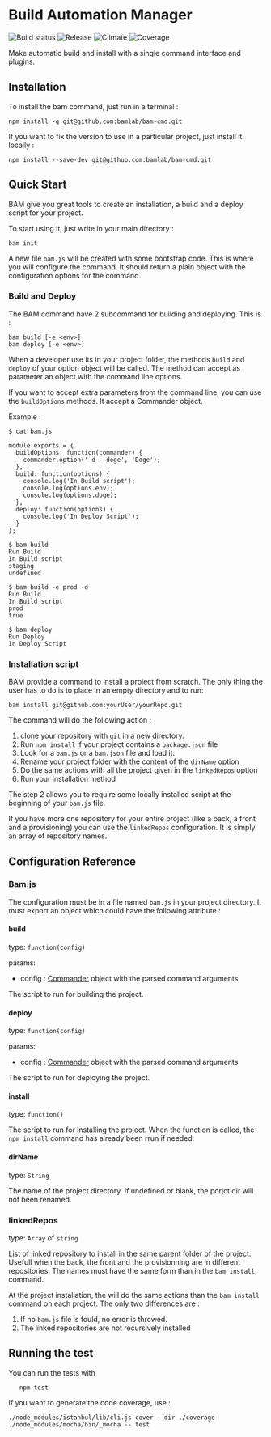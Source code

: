 Build Automation Manager
======================

![Build status](https://img.shields.io/circleci/project/bamlab/bam-cmd/master.svg)
![Release](https://img.shields.io/github/release/bamlab/bam-cmd.svg)
![Climate](https://img.shields.io/codeclimate/github/bamlab/bam-cmd.svg)
![Coverage](https://img.shields.io/codeclimate/coverage/github/bamlab/bam-cmd.svg)

Make automatic build and install with a single command interface and plugins.

## Installation

To install the bam command, just run in a terminal :
```
npm install -g git@github.com:bamlab/bam-cmd.git
```

If you want to fix the version to use in a particular project, just install it locally :
```
npm install --save-dev git@github.com:bamlab/bam-cmd.git
```

## Quick Start

BAM give you great tools to create an installation, a build and a deploy script for your project.

To start using it, just write in your main directory :
```
bam init
```

A new file `bam.js` will be created with some bootstrap code. This is where you will configure the command.
It should return a plain object with the configuration options for the command.

### Build and Deploy

The BAM command have 2 subcommand for building and deploying. This is :
```
bam build [-e <env>]
bam deploy [-e <env>]
```

When a developer use its in your project folder, the methods `build` and `deploy` of your option object will be called.
The method can accept as parameter an object with the command line options.

If you want to accept extra parameters from the command line, you can use the `buildOptions` methods. It accept a Commander object.


Example :
```
$ cat bam.js

module.exports = {
  buildOptions: function(commander) {
	commander.option('-d --doge', 'Doge');
  },
  build: function(options) {
    console.log('In Build script');
    console.log(options.env);
	console.log(options.doge);
  },
  deploy: function(options) {
    console.log('In Deploy Script');
  }
};

$ bam build
Run Build
In Build script
staging
undefined

$ bam build -e prod -d
Run Build
In Build script
prod
true

$ bam deploy
Run Deploy
In Deploy Script
```

### Installation script

BAM provide a command to install a project from scratch. The only thing the user has to do is to place in an empty directory and to run:
```
bam install git@github.com:yourUser/yourRepo.git
```

The command will do the following action :
1. clone your repository with `git` in a new directory.
2. Run `npm install` if your project contains a `package.json` file
3. Look for a `bam.js` or a `bam.json` file and load it.
4. Rename your project folder with the content of the `dirName` option
5. Do the same actions with all the project given in the `linkedRepos` option
6. Run your installation method

The step 2 allows you to require some locally installed script at the beginning of your `bam.js` file.

If you have more one repository for your entire project (like a back, a front and a provisioning) you can use the `linkedRepos` configuration. It is simply an array of repository names.

## Configuration Reference

### Bam.js

The configuration must be in a file named `bam.js` in your project directory. It must export an object which could have the following attribute :

#### build
type: `function(config)`

params:
+ config : [Commander](https://github.com/tj/commander.js) object with the parsed command arguments

The script to run for building the project.

#### deploy
type: `function(config)`

params:
+ config : [Commander](https://github.com/tj/commander.js) object with the parsed command arguments

The script to run for deploying the project.

#### install
type: `function()`

The script to run for installing the project. When the function is called, the `npm install` command has already been rrun if needed.


#### dirName
type: `String`

The name of the project directory. If undefined or blank, the porjct dir will not been renamed.

### linkedRepos
type: `Array` of `string`

List of linked repository to install in the same parent folder of the project. Usefull when the back, the front and the provisionning are in different repositories. The names must have the same form than in the `bam install` command.

At the project installation, the will do the same actions than the `bam install` command on each project. The only two differences are :

1. If no `bam.js` file is fould, no error is throwed.
2. The linked repositories are not recursively installed


## Running the test

You can run the tests with
```
   npm test
```

If you want to generate the code coverage, use :
```
./node_modules/istanbul/lib/cli.js cover --dir ./coverage ./node_modules/mocha/bin/_mocha -- test
```
